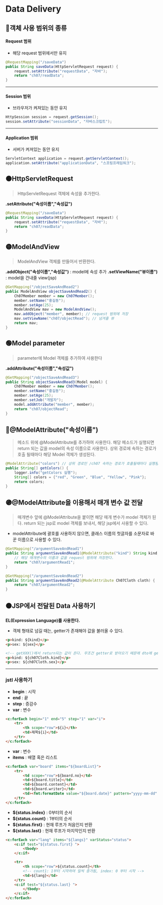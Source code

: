 
# Data Delivery

## 🔴객체 사용 범위의 종류
#### Request 범위
- 해당 request 범위에서만 유지
```java
@RequestMapping("/saveData")
public String saveData(HttpServletRequest request) {
	request.setAttribute("requestData", "자바");
	return "ch07/readData";
}
```
<hr/>

#### Session 범위
- 브라우저가 켜져있는 동안 유지
```java
HttpSession session = request.getSession();
session.setAttribute("sessionData", "자바스크립트");
```
<hr/>

#### Application 범위
- 서버가 켜져있는 동안 유지
```java
ServletContext application = request.getServletContext();
application.setAttribute("applicationData", "스프링프레임워크");
```
## 🟠HttpServletRequest 
> HttpServletRequest 객체에 속성을 추가한다.

**.setAttribute("속성이름","속성값")**
```java
@RequestMapping("/saveData")
public String saveData(HttpServletRequest request) {
	request.setAttribute("requestData", "자바");
	return "ch07/readData";
}
```

## 🟡ModelAndView
> ModelAndView 객체를 만들어서 반환한다.
 
**.addObject("속성이름","속성값")** : model에 속성 추가
**.setViewName("뷰이름")** : model을 건내줄 view(jsp)
```java
@GetMapping("/objectSaveAndRead2")
public ModelAndView objectSaveAndRead2() {
	Ch07Member member = new Ch07Member();
	member.setName("홍길동");
	member.setAge(25);
	ModelAndView mav = new ModelAndView();
	mav.addObject("member", member); // request 범위에 저장
	mav.setViewName("ch07/objectRead"); // 넘겨줄 뷰
	return mav;
}
```



## 🟢Model parameter
> parameter에 Model 객체를 추가하여 사용한다

**.addAttribute("속성이름","속성값")**
```java
@GetMapping("/objectSaveAndRead3")
public String objectSaveAndRead3(Model model) {
	Ch07Member member = new Ch07Member();
	member.setName("홍길동");
	member.setAge(25);
	member.setJob("개발자");
	model.addAttribute("member", member);
	return "ch07/objectRead";
}
```

## 🔵@ModelAttribute("속성이름")
> 메소드 위에 @ModelAttribute를 추가하여 사용한다.
> 해당 메소드가 실행되면 return 되는 값을  model의 속성 이름으로 사용한다.
> 상위 경로에 속하는 경로가 호출 될때마다 해당 Model 객체가 생성된다.
```java
@ModelAttribute("colors") // 상위 경로인 /ch07 속하는 경로가 호출될때마다 실행됨. request 범위에 저장
public String[] getColors() {
	logger.info("getColors 실행");
	String[] colors = {"red", "Green", "Blue", "Yellow", "Pink"};
	return colors;
}
```

## 🟣@ModelAttribute을 이용해서 매개 변수 값 전달
>  매개변수 앞에 @ModelAttribute을 붙이면 해당 매개 변수가 model 객체가 된다.
>    return 되는 jsp로 model 객체를 보내서, 해당 jsp에서  사용할 수 있다.
- modelAttribute에 괄호를 사용하지 않으면, 클래스 이름의 첫글자를 소문자로 바꾼 이름으로 사용할 수 있다.

```java
@GetMapping("/argumentSaveAndRead1")
public String argumentSaveAndRead1(@ModelAttribute("kind") String kind, @ModelAttribute("sex") String sex){ 
	// 해당 매개변수의 이름과 값을 request 범위에 저장한다.
	return "ch07/argumentRead1";
}
	
@GetMapping("/argumentSaveAndRead2")
public String argumentSaveAndRead2(@ModelAttribute Ch07Cloth cloth) { 
	return "ch07/argumentRead2";
}
```

## 🟤JSP에서 전달된 Data 사용하기
**EL(Expression Language)를 사용한다.**
- 객체 형태로 넘길 때는, getter가 존재해야 값을 불러올 수 있다.
```html
<p>kind: ${kind}</p>
<p>sex: ${sex}</p>

<!-- getXXX()에서 return되는 값이 온다. 무조건 getter로 받아오기 떼문에 dto에 getter가 있어야한다. -->
<p>kind: ${ch07Cloth.kind}</p>
<p>sex: ${ch07Cloth.sex}</p>
```
<hr />

### jstl 사용하기
- **begin** : 시작
- **end** : 끝
- **step** : 증감수
- **var** : 변수
```html
<c:forEach begin="1" end="5" step="1" var="i">
	<tr>
		<th scope="row">${i}</th>
		<td>제목${i}</td>
	</tr>
</c:forEach>
````
- **var** : 변수
- **items** : 배열 혹은 리스트
```html
<c:forEach var="board" items="${boardList}">
	<tr>
		<td scope="row">${board.no}</td>
		<td>${board.title}</td>
		<td>${board.content}</td>
		<td>${board.writer}</td>
		<td><fmt:formatDate value="${board.date}" pattern="yyyy-mm-dd" /></td>
	</tr>
</c:forEach>
```
- **${status.index}** :  0부터의 순서 
- **${status.count}** : 1부터의 순서
- **${status.first}** : 현재 루프가 처음인지 반환 
- **${status.last}** : 현재 루프가 마지막인지 반환 

```html
<c:forEach var="lang" items="${langs}" varStatus="status">
	<c:if test="${status.first} ">
		<tbody>
	</c:if>

	<tr>
		<th scope="row">${status.count}</th>
		<!-- count1: 1부터 시작하여 일씩 증가됨, index: 0 부터 시작 -->
		<td>${lang}</td>
	</tr>
	<c:if test="${status.last} ">
		</tbody>
	</c:if>
</c:forEach>
```